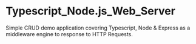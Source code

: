 # Typescript_Node.js_Web_Server
Simple CRUD demo application covering Typescript, Node & Express as a middleware engine to response to HTTP Requests.
